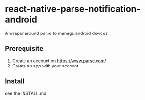 # react-native-parse-notification-android
A wraper around parse to manage android devices

## Prerequisite
1. Create an account on https://www.parse.com/
2. Create an app with your account

## Install
see the INSTALL.md
